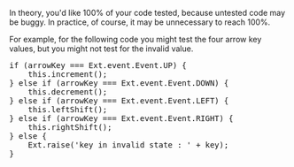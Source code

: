 In theory, you'd like 100% of your code tested, because untested code may be buggy. 
In practice, of course, it may be unnecessary to reach 100%. 

For example, for the following code you might test the four arrow key values,
but you might not test for the invalid value.
<pre class="runnable text 300">
if (arrowKey === Ext.event.Event.UP) {
    this.increment();
} else if (arrowKey === Ext.event.Event.DOWN) {
    this.decrement();
} else if (arrowKey === Ext.event.Event.LEFT) {
    this.leftShift();
} else if (arrowKey === Ext.event.Event.RIGHT) {
    this.rightShift();
} else {
    Ext.raise('key in invalid state : ' + key);
}  
</pre>